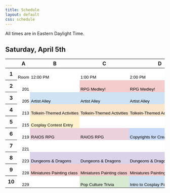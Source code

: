 ```yaml
---
title: Schedule
layout: default
css: schedule
---
```

<!--# Schedule of Events
## Coming soon!-->
All times are in Eastern Daylight Time.

## Saturday, April 5th
<meta http-equiv="Content-Type" content="text/html; charset=utf-8"><link type="text/css" rel="stylesheet" href="resources/sheet.css" >
<style type="text/css">.ritz .waffle a { color: inherit; }.ritz .waffle .s1{background-color:#ffffff;text-align:right;color:#000000;font-family:docs-Aclonica,Arial;font-size:10pt;vertical-align:bottom;white-space:nowrap;direction:ltr;padding:2px 3px 2px 3px;}.ritz .waffle .s3{background-color:#cfe2f3;text-align:left;color:#000000;font-family:docs-Aclonica,Arial;font-size:10pt;vertical-align:bottom;white-space:nowrap;direction:ltr;padding:2px 3px 2px 3px;}.ritz .waffle .s0{background-color:#ffffff;text-align:left;color:#000000;font-family:docs-Aclonica,Arial;font-size:10pt;vertical-align:bottom;white-space:nowrap;direction:ltr;padding:2px 3px 2px 3px;}.ritz .waffle .s8{background-color:#d9ead3;text-align:left;color:#000000;font-family:docs-Aclonica,Arial;font-size:10pt;vertical-align:bottom;white-space:nowrap;direction:ltr;padding:2px 3px 2px 3px;}.ritz .waffle .s9{background-color:#d9d2e9;text-align:left;color:#000000;font-family:docs-Aclonica,Arial;font-size:10pt;vertical-align:bottom;white-space:nowrap;direction:ltr;padding:2px 3px 2px 3px;}.ritz .waffle .s6{background-color:#ead1dc;text-align:left;color:#000000;font-family:docs-Aclonica,Arial;font-size:10pt;vertical-align:bottom;white-space:nowrap;direction:ltr;padding:2px 3px 2px 3px;}.ritz .waffle .s2{background-color:#f4cccc;text-align:left;color:#000000;font-family:docs-Aclonica,Arial;font-size:10pt;vertical-align:bottom;white-space:nowrap;direction:ltr;padding:2px 3px 2px 3px;}.ritz .waffle .s4{background-color:#fce5cd;text-align:left;color:#000000;font-family:docs-Aclonica,Arial;font-size:10pt;vertical-align:bottom;white-space:nowrap;direction:ltr;padding:2px 3px 2px 3px;}.ritz .waffle .s7{background-color:#c9daf8;text-align:left;color:#000000;font-family:docs-Aclonica,Arial;font-size:10pt;vertical-align:bottom;white-space:nowrap;direction:ltr;padding:2px 3px 2px 3px;}.ritz .waffle .s5{background-color:#fff2cc;text-align:left;color:#000000;font-family:docs-Aclonica,Arial;font-size:10pt;vertical-align:bottom;white-space:nowrap;direction:ltr;padding:2px 3px 2px 3px;}</style><div class="ritz grid-container" dir="ltr"><table class="waffle" cellspacing="0" cellpadding="0"><thead><tr><th class="row-header freezebar-origin-ltr"></th><th id="609149593C0" style="width:51px;" class="column-headers-background">A</th><th id="609149593C1" style="width:250px;" class="column-headers-background">B</th><th id="609149593C2" style="width:250px;" class="column-headers-background">C</th><th id="609149593C3" style="width:250px;" class="column-headers-background">D</th><th id="609149593C4" style="width:250px;" class="column-headers-background">E</th><th id="609149593C5" style="width:250px;" class="column-headers-background">F</th><th id="609149593C6" style="width:250px;" class="column-headers-background">G</th><th id="609149593C7" style="width:250px;" class="column-headers-background">H</th></tr></thead><tbody><tr style="height: 29px"><th id="609149593R0" style="height: 29px;" class="row-headers-background"><div class="row-header-wrapper" style="line-height: 29px">1</div></th><td class="s0" dir="ltr">Room</td><td class="s0" dir="ltr">12:00 PM</td><td class="s0" dir="ltr">1:00 PM</td><td class="s0" dir="ltr">2:00 PM</td><td class="s0" dir="ltr">3:00 PM</td><td class="s0" dir="ltr">4:00 PM</td><td class="s0" dir="ltr">5:00 PM</td><td class="s0" dir="ltr">6:00 PM</td></tr><tr style="height: 29px"><th id="609149593R1" style="height: 29px;" class="row-headers-background"><div class="row-header-wrapper" style="line-height: 29px">2</div></th><td class="s1" dir="ltr">201</td><td class="s0"></td><td class="s2" dir="ltr">RPG Medley!</td><td class="s2" dir="ltr">RPG Medley!</td><td class="s2" dir="ltr">RPG Medley!</td><td class="s2" dir="ltr">RPG Medley!</td><td class="s0"></td><td class="s0"></td></tr><tr style="height: 29px"><th id="609149593R2" style="height: 29px;" class="row-headers-background"><div class="row-header-wrapper" style="line-height: 29px">3</div></th><td class="s1" dir="ltr">205</td><td class="s3" dir="ltr">Artist Alley</td><td class="s3" dir="ltr">Artist Alley</td><td class="s3" dir="ltr">Artist Alley</td><td class="s3" dir="ltr">Artist Alley</td><td class="s3" dir="ltr">Artist Alley</td><td class="s3" dir="ltr">Artist Alley</td><td class="s3" dir="ltr">Artist Alley</td></tr><tr style="height: 29px"><th id="609149593R3" style="height: 29px;" class="row-headers-background"><div class="row-header-wrapper" style="line-height: 29px">4</div></th><td class="s1" dir="ltr">213</td><td class="s4" dir="ltr">Tolkein-Themed Activities</td><td class="s4" dir="ltr">Tolkein-Themed Activities</td><td class="s4" dir="ltr">Tolkein-Themed Activities</td><td class="s4" dir="ltr">Tolkein-Themed Activities</td><td class="s4" dir="ltr">Tolkein-Themed Activities</td><td class="s4" dir="ltr">Tolkein-Themed Activities</td><td class="s4" dir="ltr">Tolkein-Themed Activities</td></tr><tr style="height: 29px"><th id="609149593R4" style="height: 29px;" class="row-headers-background"><div class="row-header-wrapper" style="line-height: 29px">5</div></th><td class="s1" dir="ltr">215</td><td class="s5" dir="ltr">Cosplay Contest Entry</td><td class="s0"></td><td class="s0"></td><td class="s0"></td><td class="s0"></td><td class="s0"></td><td class="s0"></td></tr><tr style="height: 29px"><th id="609149593R5" style="height: 29px;" class="row-headers-background"><div class="row-header-wrapper" style="line-height: 29px">6</div></th><td class="s1" dir="ltr">219</td><td class="s6" dir="ltr">RAIOS RPG</td><td class="s6" dir="ltr">RAIOS RPG</td><td class="s7" dir="ltr">Copyrights for Creators</td><td class="s8" dir="ltr">Shadowdark RPG</td><td class="s8" dir="ltr">Shadowdark RPG</td><td class="s8" dir="ltr">Shadowdark RPG</td><td class="s0"></td></tr><tr style="height: 29px"><th id="609149593R6" style="height: 29px;" class="row-headers-background"><div class="row-header-wrapper" style="line-height: 29px">7</div></th><td class="s1" dir="ltr">221</td><td class="s0"></td><td class="s0"></td><td class="s0"></td><td class="s5" dir="ltr">Cosplay Club Karaoke</td><td class="s0"></td><td class="s0"></td><td class="s0"></td></tr><tr style="height: 29px"><th id="609149593R7" style="height: 29px;" class="row-headers-background"><div class="row-header-wrapper" style="line-height: 29px">8</div></th><td class="s1" dir="ltr">223</td><td class="s9" dir="ltr">Dungeons &amp; Dragons</td><td class="s9" dir="ltr">Dungeons &amp; Dragons</td><td class="s9" dir="ltr">Dungeons &amp; Dragons</td><td class="s9" dir="ltr">Dungeons &amp; Dragons</td><td class="s9" dir="ltr">Dungeons &amp; Dragons</td><td class="s9" dir="ltr">Dungeons &amp; Dragons</td><td class="s0"></td></tr><tr style="height: 29px"><th id="609149593R8" style="height: 29px;" class="row-headers-background"><div class="row-header-wrapper" style="line-height: 29px">9</div></th><td class="s1" dir="ltr">228</td><td class="s2" dir="ltr">Miniatures Painting class</td><td class="s2" dir="ltr">Miniatures Painting class</td><td class="s2" dir="ltr">Miniatures Painting class</td><td class="s2" dir="ltr">Miniatures Painting class</td><td class="s2" dir="ltr">Miniatures Painting class</td><td class="s2" dir="ltr">Miniatures Painting class</td><td class="s0"></td></tr><tr style="height: 29px"><th id="609149593R9" style="height: 29px;" class="row-headers-background"><div class="row-header-wrapper" style="line-height: 29px">10</div></th><td class="s1" dir="ltr">229</td><td class="s0" dir="ltr"></td><td class="s8" dir="ltr">Pop Culture Trivia</td><td class="s3" dir="ltr">Intro to Cosplay Panel and Q&amp;A</td><td class="s8" dir="ltr">Minecraft Minigame Panel</td><td class="s4" dir="ltr">Minecraft Speedrunning Competition</td><td class="s4" dir="ltr">Minecraft Speedrunning Competition</td><td class="s0"></td></tr></tbody></table></div>


<!--<div class="ritz grid-container" dir="ltr" markdown="0">
    <table class="waffle" cellspacing="0" cellpadding="0">
        <thead>
            <tr>
                <th class="row-header freezebar-origin-ltr"></th>
                <th class="column-headers-background">BLAIR 201</th>
                <th class="column-headers-background">BLAIR 205</th>
                <th class = "column-headers-background">BLAIR 213</th>
                <th class="column-headers-background">BLAIR 219</th>
                <th class="column-headers-background">BLAIR 221</th>
                <th class="column-headers-background">BLAIR 223</th>
                <th class="column-headers-background">BLAIR 229</th>
                <th class="row-header freezebar-origin-ltr"></th>
            </tr>
        </thead>
        <tbody>
            <tr>
                <td class="time">11:00</td>
                <td class="blue">Tabletop RPG</td>
                <td class="yellow">Arist Alley</td>
                <td class = "blue">Tolkien Whiteboard Art Competition</td>
                <td></td>
                <td></td>
                <td></td>
                <td class="blue">Arcade Culture Isn't Dead: A Rhythm Gaming Perspective</td>
                <td class="time">11:00</td>
            </tr>
            <tr>
                <td class="time">12:00</td>
                <td class="blue">Tabletop RPG</td>
                <td class="yellow">Arist Alley</td>
                <td class = "blue">Tolkein Who-Would-Win Bracket</td>
                <td class = "yellow">Virginia Bowl*</td>
                <td></td>
                <td></td>
                <td class="yellow">Costume Contest</td>
                <td class="time">12:00</td>
            </tr>
            <tr>
                <td class="time">1:00</td>
                <td class="blue">Tabletop RPG</td>
                <td class="yellow">Arist Alley</td>
                <td class = "blue">Middle Earth's Creation Myth and Live Music: The Song of Durin</td>
                <td class = "blue">Casual Quizbowl</td>
                <td class = "blue">KPOP Random Dance w/ Cosplay Club</td>
                <td class = "yellow">Pokemon Trivia</td>
                <td class="blue">RPGs Besides DnD: A Tabletop Panel</td>
                <td class="time">1:00</td>
            </tr>
            <tr>
                <td class="time">2:00</td>
                <td class="blue">Tabletop RPG</td>
                <td class="yellow">Arist Alley</td>
                <td class = "blue">Tolkein-Themed Activities</td>
                <td class = "blue">Casual Quizbowl</td>
                <td></td>
                <td></td>
                <td class="yellow">Anime Music Quiz</td>
                <td class="time">2:00</td>
            </tr>
            <tr>
                <td class="time">3:00</td>
                <td class="blue">Tabletop RPG</td>
                <td class="yellow">Arist Alley</td>
                <td class = "blue">Fellowship of the Ring Watch Party and Discussion</td>
                <td class = "yellow">Virginia Bowl*</td>
                <td class = "yellow">Blanket Fort Competition**</td>
                <td></td>
                <td class="blue">Beginner Cosplay Panel</td>
                <td class="time">3:00</td>
            </tr>
            <tr>
                <td class="time">4:00</td>
                <td class="blue">Tabletop RPG</td>
                <td class="yellow">Arist Alley</td>
                <td class = "blue">Fellowship of the Ring Watch Party and Discussion</td>
                <td class = "blue">Casual Quizbowl</td>
                <td class = "yellow">Blanket Fort Competition**</td>
                <td></td>
                <td class="yellow">Kahoot Game Show w/ Cosplay Club</td>
                <td class="time">4:00</td>
            </tr>
            <tr>
                <td class="time">5:00</td>
                <td class="blue">Tabletop RPG</td>
                <td class="yellow">Arist Alley</td>
                <td class = "blue">Fellowship of the Ring Watch Party and Discussion</td>
                <td class = "yellow">Virginia Bowl*</td>
                <td></td>
                <td></td>
                <td></td>
                <td class="time">5:00</td>
            </tr>
            <tr>
                <td class="time">6:00</td>
                <td class="blue">Tabletop RPG</td>
                <td class="yellow">Arist Alley</td>
                <td></td>
                <td></td>
                <td></td>
                <td></td>
                <td class = "yellow">Costume Contest Results</td>
                <td class="time">6:00</td>
            </tr>
        </tbody>
    </table>
</div>

### *Sign up for the Virginia Bowl, hosted by Quizbowl Club, [here](https://docs.google.com/forms/d/e/1FAIpQLSdwfr7D5m-XeqoqiJRbF6NHqHIgxfejMXcz8quOJ20Ucz3HuQ/viewform?usp=sf_link)! Each team can be 1-5 people, but teams of less than 5 may be combined.
### **Sign-up for the Blanket Fort Competition [here](https://docs.google.com/forms/d/1Qt1xhNSTw9toTOaI_Eg2KeyZUx-aoCXOiD5f5-4KPxs)! -->
<!--# Coming Soon! -->
